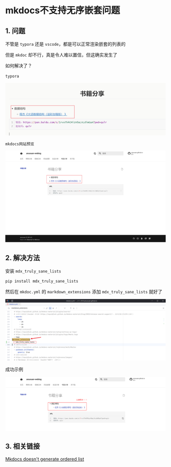 # mkdocs不支持无序嵌套问题

## 1. 问题

不管是 `typora` 还是 `vscode`，都是可以正常渲染嵌套的列表的

但是 `mkdoc` 却不行，真是令人难以置信，但这确实发生了

如何解决了？

`typora`

![image-20240229160449888](2-mkdocs%E4%B8%8D%E6%94%AF%E6%8C%81%E6%97%A0%E5%BA%8F%E5%B5%8C%E5%A5%97%E9%97%AE%E9%A2%98.assets/image-20240229160449888.png)

`mkdocs网站预览`

![image-20240229160537271](2-mkdocs%E4%B8%8D%E6%94%AF%E6%8C%81%E6%97%A0%E5%BA%8F%E5%B5%8C%E5%A5%97%E9%97%AE%E9%A2%98.assets/image-20240229160537271.png)

## 2. 解决方法

安装 `mdx_truly_sane_lists` 

```bash
pip install mdx_truly_sane_lists
```

然后在 `mkdoc.yml` 的 `markdown_extensions` 添加 `mdx_truly_sane_lists` 就好了

![image-20240229160819853](2-mkdocs%E4%B8%8D%E6%94%AF%E6%8C%81%E6%97%A0%E5%BA%8F%E5%B5%8C%E5%A5%97%E9%97%AE%E9%A2%98.assets/image-20240229160819853.png)

成功示例

![image-20240229161039873](2-mkdocs%E4%B8%8D%E6%94%AF%E6%8C%81%E6%97%A0%E5%BA%8F%E5%B5%8C%E5%A5%97%E9%97%AE%E9%A2%98.assets/image-20240229161039873.png)

## 3. 相关链接

 [Mkdocs doesn't generate ordered list](https://link.segmentfault.com/?enc=PoqMCOMH2TmJDYVIFRsrJQ%3D%3D.hR7uo88xNNTYsHP0ID1PtFTFFjlRB11UqG4r3utfqECkum9EXR4pQqPunMqryXHfVbteKXq6rAvHTT0ir3Tx0x53WLTw772ZPqBONLUlSVh7M7x5vNkn0eqQPaCO0x%2B9)
